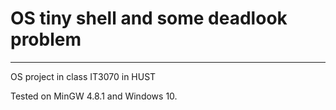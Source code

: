 # OS tiny shell and some deadlook problem
--------------------------------------------------
OS project in class IT3070 in HUST

Tested on MinGW 4.8.1 and Windows 10.
